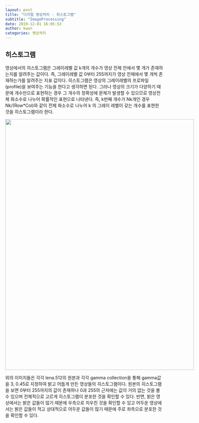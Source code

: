 ```yaml
---
layout: post
title: "디지털 영상처리 - 히스토그램"
subtitle: "ImageProcessing"
date: 2019-12-01 16:05:53
author: kwon
categories: 영상처리
---
```

## 히스토그램

영상에서의 히스토그램은 그레이레벨 값 k개의 개수가 영상 전체 안에서 몇 개가 존재하는지를 알려주는 값이다. 즉, 그레이레벨 값 0부터 255까지가 영상 전체에서 몇 개씩 존재하는가를 알려주는 지표 값이다. 히스토그램은 영상의 그레이레벨의 프로파일(profile)을 보여주는 기능을 한다고 생각하면 된다. 그러나 영상의 크기가 다양하기 때문에 개수만으로 표현하는 경우 그 개수의 정확성에 문제가 발생할 수 있으므로 영상전체 화소수로 나누어 확률적인 표현으로 나타낸다. 즉, k번째 개수가 Nk개인 경우 Nk/(Row*Col)와 같이 전체 화소수로 나누어 k 의 그레이 레벨이 갖는 개수를 표현한 것을 히스토그램이라 한다.


<div style="width: 600px; height: 800px;">
    <img src="https://kyu9341.github.io/assets/his.png" style="width: 600px
    ; height: 800px;">
</div>











위의 이미지들은 각각 lena.512의 원본과 각각 gamma collection을 통해 gamma값을 3, 0.45로 지정하여 밝고 어둡게 만든 영상들의 히스토그램이다. 원본의 히스토그램을 보면 0부터 255까지의 값이 존재하나 0과 255의 근처에는 값이 거의 없는 것을 볼 수 있으며 전체적으로 고르게 히스토그램이 분포한 것을 확인할 수 있다. 반면, 밝은 영상에서는 밝은 값들이 많기 때문에 우측으로 치우친 것을 확인할 수 있고 어두운 영상에서는 밝은 값들이 적고 상대적으로 어두운 값들이 많기 때문에 주로 좌측으로 분포한 것을 확인할 수 있다.
